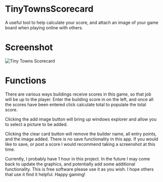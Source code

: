 # TinyTownsScorecard
A useful tool to help calculate your score, and attach an image of your game board when playing online with others.

# Screenshot
![Tiny Towns Scorecard](https://user-images.githubusercontent.com/5044342/200055090-104e4e05-8914-4392-82db-a45d4b49c6f9.png)

# Functions
There are various ways buildings receive scores in this game, so that job will be up to the player. Enter the building score in on the left, and once all the scores have been entered click calculate total to populate the total score.

Clicking the add image button will bring up windows explorer and allow you to select a picture to be added.

Clicking the clear card button will remove the builder name, all entry points, and the image added. There is no save functionality in this app. If you would like to save, or post a score I would recommend taking a screenshot at this time.

Currently, I probably have 1 hour in this project. In the future I may come back to update the graphics, and potentially add some additional functionality. This is free software please use it as you wish. I hope others that use it find it helpful. Happy gaming!
